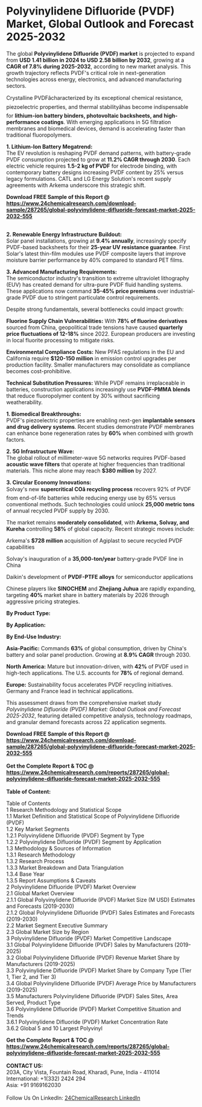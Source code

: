 <h1>Polyvinylidene Difluoride (PVDF) Market, Global Outlook and Forecast 2025-2032</h1><p>The global <strong>Polyvinylidene Difluoride (PVDF) market</strong> is projected to expand from <strong>USD 1.41 billion in 2024 to USD 2.58 billion by 2032</strong>, growing at a <strong>CAGR of 7.8% during 2025-2032</strong>, according to new market analysis. This growth trajectory reflects PVDF's critical role in next-generation technologies across energy, electronics, and advanced manufacturing sectors.</p><p>Crystalline PVDFâcharacterized by its exceptional chemical resistance, piezoelectric properties, and thermal stabilityâhas become indispensable for <strong>lithium-ion battery binders, photovoltaic backsheets, and high-performance coatings</strong>. With emerging applications in 5G filtration membranes and biomedical devices, demand is accelerating faster than traditional fluoropolymers.</p><p><strong>1. Lithium-Ion Battery Megatrend:</strong><br>
The EV revolution is reshaping PVDF demand patterns, with battery-grade PVDF consumption projected to grow at <strong>11.2% CAGR through 2030</strong>. Each electric vehicle requires <strong>1.5-2 kg of PVDF</strong> for electrode binding, with contemporary battery designs increasing PVDF content by 25% versus legacy formulations. CATL and LG Energy Solution's recent supply agreements with Arkema underscore this strategic shift.</p><div><b>Download FREE Sample of this Report @ 
            <a href="https://www.24chemicalresearch.com/download-sample/287265/global-polyvinylidene-difluoride-forecast-market-2025-2032-555">
            https://www.24chemicalresearch.com/download-sample/287265/global-polyvinylidene-difluoride-forecast-market-2025-2032-555</a></b></div><br><p><strong>2. Renewable Energy Infrastructure Buildout:</strong><br>
Solar panel installations, growing at <strong>9.4% annually</strong>, increasingly specify PVDF-based backsheets for their <strong>25-year UV resistance guarantee</strong>. First Solar's latest thin-film modules use PVDF composite layers that improve moisture barrier performance by 40% compared to standard PET films.</p><p><strong>3. Advanced Manufacturing Requirements:</strong><br>
The semiconductor industry's transition to extreme ultraviolet lithography (EUV) has created demand for ultra-pure PVDF fluid handling systems. These applications now command <strong>35-45% price premiums</strong> over industrial-grade PVDF due to stringent particulate control requirements.</p><p>Despite strong fundamentals, several bottlenecks could impact growth:</p><p><strong>Fluorine Supply Chain Vulnerabilities:</strong> With <strong>78% of fluorine derivatives</strong> sourced from China, geopolitical trade tensions have caused <strong>quarterly price fluctuations of 12-18%</strong> since 2022. European producers are investing in local fluorite processing to mitigate risks.</p><p><strong>Environmental Compliance Costs:</strong> New PFAS regulations in the EU and California require <strong>$120-150 million</strong> in emission control upgrades per production facility. Smaller manufacturers may consolidate as compliance becomes cost-prohibitive.</p><p><strong>Technical Substitution Pressures:</strong> While PVDF remains irreplaceable in batteries, construction applications increasingly use <strong>PVDF-PMMA blends</strong> that reduce fluoropolymer content by 30% without sacrificing weatherability.</p><p><strong>1. Biomedical Breakthroughs:</strong><br>
PVDF's piezoelectric properties are enabling next-gen <strong>implantable sensors and drug delivery systems</strong>. Recent studies demonstrate PVDF membranes can enhance bone regeneration rates by <strong>60%</strong> when combined with growth factors.</p><p><strong>2. 5G Infrastructure Wave:</strong><br>
The global rollout of millimeter-wave 5G networks requires PVDF-based <strong>acoustic wave filters</strong> that operate at higher frequencies than traditional materials. This niche alone may reach <strong>$380 million</strong> by 2027.</p><p><strong>3. Circular Economy Innovations:</strong><br>
Solvay's new <strong>supercritical COâ recycling process</strong> recovers 92% of PVDF from end-of-life batteries while reducing energy use by 65% versus conventional methods. Such technologies could unlock <strong>25,000 metric tons</strong> of annual recycled PVDF supply by 2030.</p><p>The market remains <strong>moderately consolidated</strong>, with <strong>Arkema, Solvay, and Kureha</strong> controlling <strong>58%</strong> of global capacity. Recent strategic moves include:</p><p>Arkema's <strong>$728 million</strong> acquisition of Agiplast to secure recycled PVDF capabilities</p><p>Solvay's inauguration of a <strong>35,000-ton/year</strong> battery-grade PVDF line in China</p><p>Daikin's development of <strong>PVDF-PTFE alloys</strong> for semiconductor applications</p><p>Chinese players like <strong>SINOCHEM</strong> and <strong>Zhejiang Juhua</strong> are rapidly expanding, targeting <strong>40%</strong> market share in battery materials by 2026 through aggressive pricing strategies.</p><p><strong>By Product Type:</strong></p><p><strong>By Application:</strong></p><p><strong>By End-Use Industry:</strong></p><p><strong>Asia-Pacific:</strong> Commands <strong>63%</strong> of global consumption, driven by China's battery and solar panel production. Growing at <strong>8.9% CAGR</strong> through 2030.</p><p><strong>North America:</strong> Mature but innovation-driven, with <strong>42%</strong> of PVDF used in high-tech applications. The U.S. accounts for <strong>78%</strong> of regional demand.</p><p><strong>Europe:</strong> Sustainability focus accelerates PVDF recycling initiatives. Germany and France lead in technical applications.</p><p>This assessment draws from the comprehensive market study <em>Polyvinylidene Difluoride (PVDF) Market: Global Outlook and Forecast 2025-2032</em>, featuring detailed competitive analysis, technology roadmaps, and granular demand forecasts across 22 application segments.</p><div><b>Download FREE Sample of this Report @ 
            <a href="https://www.24chemicalresearch.com/download-sample/287265/global-polyvinylidene-difluoride-forecast-market-2025-2032-555">
            https://www.24chemicalresearch.com/download-sample/287265/global-polyvinylidene-difluoride-forecast-market-2025-2032-555</a></b></div><br><div><b>Get the Complete Report & TOC @ 
            <a href="https://www.24chemicalresearch.com/reports/287265/global-polyvinylidene-difluoride-forecast-market-2025-2032-555">
            https://www.24chemicalresearch.com/reports/287265/global-polyvinylidene-difluoride-forecast-market-2025-2032-555</a></b></div><br>
            <b>Table of Content:</b><p>Table of Contents<br />
1 Research Methodology and Statistical Scope<br />
1.1 Market Definition and Statistical Scope of Polyvinylidene Difluoride (PVDF)<br />
1.2 Key Market Segments<br />
1.2.1 Polyvinylidene Difluoride (PVDF) Segment by Type<br />
1.2.2 Polyvinylidene Difluoride (PVDF) Segment by Application<br />
1.3 Methodology & Sources of Information<br />
1.3.1 Research Methodology<br />
1.3.2 Research Process<br />
1.3.3 Market Breakdown and Data Triangulation<br />
1.3.4 Base Year<br />
1.3.5 Report Assumptions & Caveats<br />
2 Polyvinylidene Difluoride (PVDF) Market Overview<br />
2.1 Global Market Overview<br />
2.1.1 Global Polyvinylidene Difluoride (PVDF) Market Size (M USD) Estimates and Forecasts (2019-2030)<br />
2.1.2 Global Polyvinylidene Difluoride (PVDF) Sales Estimates and Forecasts (2019-2030)<br />
2.2 Market Segment Executive Summary<br />
2.3 Global Market Size by Region<br />
3 Polyvinylidene Difluoride (PVDF) Market Competitive Landscape<br />
3.1 Global Polyvinylidene Difluoride (PVDF) Sales by Manufacturers (2019-2025)<br />
3.2 Global Polyvinylidene Difluoride (PVDF) Revenue Market Share by Manufacturers (2019-2025)<br />
3.3 Polyvinylidene Difluoride (PVDF) Market Share by Company Type (Tier 1, Tier 2, and Tier 3)<br />
3.4 Global Polyvinylidene Difluoride (PVDF) Average Price by Manufacturers (2019-2025)<br />
3.5 Manufacturers Polyvinylidene Difluoride (PVDF) Sales Sites, Area Served, Product Type<br />
3.6 Polyvinylidene Difluoride (PVDF) Market Competitive Situation and Trends<br />
3.6.1 Polyvinylidene Difluoride (PVDF) Market Concentration Rate<br />
3.6.2 Global 5 and 10 Largest Polyvinyl</p><div><b>Get the Complete Report & TOC @ 
            <a href="https://www.24chemicalresearch.com/reports/287265/global-polyvinylidene-difluoride-forecast-market-2025-2032-555">
            https://www.24chemicalresearch.com/reports/287265/global-polyvinylidene-difluoride-forecast-market-2025-2032-555</a></b></div><br><b>CONTACT US:</b><br>
            203A, City Vista, Fountain Road, Kharadi, Pune, India - 411014<br>
            International: +1(332) 2424 294<br>
            Asia: +91 9169162030 <br><br>
            Follow Us On LinkedIn: <a href="https://www.linkedin.com/company/24chemicalresearch/">24ChemicalResearch LinkedIn</a>